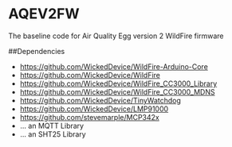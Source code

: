 AQEV2FW
=======

The baseline code for Air Quality Egg version 2 WildFire firmware

##Dependencies
* https://github.com/WickedDevice/WildFire-Arduino-Core
* https://github.com/WickedDevice/WildFire
* https://github.com/WickedDevice/WildFire_CC3000_Library
* https://github.com/WickedDevice/WildFire_CC3000_MDNS
* https://github.com/WickedDevice/TinyWatchdog
* https://github.com/WickedDevice/LMP91000
* https://github.com/stevemarple/MCP342x
* ... an MQTT Library
* ... an SHT25 Library
